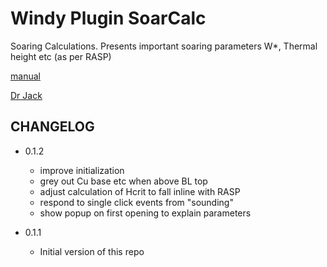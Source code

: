 # Windy Plugin SoarCalc

Soaring Calculations. Presents important soaring parameters W*, Thermal height etc (as per RASP)

[manual](/SoarCalc.md)

[Dr Jack](/BLIPMAP%20Parameter%20Information.md)

## CHANGELOG

- 0.1.2
  - improve initialization
  - grey out Cu base etc when above BL top
  - adjust calculation of Hcrit to fall inline with RASP
  - respond to single click events from "sounding"
  - show popup on first opening to explain parameters

- 0.1.1
  - Initial version of this repo
